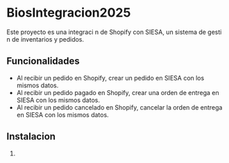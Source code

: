 # BiosIntegracion2025

Este proyecto es una integraci n de Shopify con SIESA, un sistema de gesti n de inventarios y pedidos.

## Funcionalidades

* Al recibir un pedido en Shopify, crear un pedido en SIESA con los mismos datos.
* Al recibir un pedido pagado en Shopify, crear una orden de entrega en SIESA con los mismos datos.
* Al recibir un pedido cancelado en Shopify, cancelar la orden de entrega en SIESA con los mismos datos.

## Instalacion

1. 
